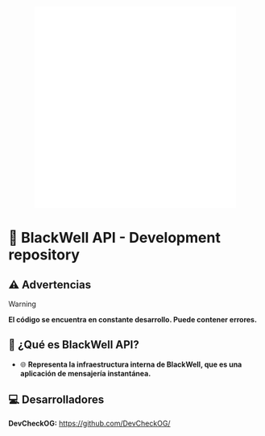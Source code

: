 <p align="center">
  <img src= "https://github.com/DevCheckOG/BlackWell-API/blob/master/assets/logo.png" alt= "logo" style= "width: 400px; height: 400px;"> </img>
</p>

# 📨 BlackWell API - Development repository

## ⚠️ Advertencias

> [!WARNING]  
> **El código se encuentra en constante desarrollo. Puede contener errores.**

## 🎯 ¿Qué es BlackWell API?

- 🌐 **Representa la infraestructura interna de BlackWell, que es una aplicación de mensajería instantánea.**

## 💻 Desarrolladores

**DevCheckOG:** https://github.com/DevCheckOG/
